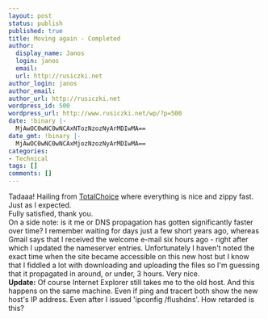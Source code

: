 ```yaml
---
layout: post
status: publish
published: true
title: Moving again - Completed
author:
  display_name: Janos
  login: janos
  email: 
  url: http://rusiczki.net
author_login: janos
author_email: 
author_url: http://rusiczki.net
wordpress_id: 500
wordpress_url: http://www.rusiczki.net/wp/?p=500
date: !binary |-
  MjAwOC0wNC0wNCAxNTozNzozNyArMDIwMA==
date_gmt: !binary |-
  MjAwOC0wNC0wNCAxMjozNzozNyArMDIwMA==
categories:
- Technical
tags: []
comments: []
---
```

<p>Tadaaa! Hailing from <a href="http://www.totalchoicehosting.com">TotalChoice</a> where everything is nice and zippy fast. Just as I expected.<br />
Fully satisfied, thank you.<br />
On a side note: is it me or DNS propagation has gotten significantly faster over time? I remember waiting for days just a few short years ago, whereas Gmail says that I received the welcome e-mail six hours ago - right after which I updated the nameserver entries. Unfortunately I haven't noted the exact time when the site became accessible on this new host but I know that I fiddled a lot with downloading and uploading the files so I'm guessing that it propagated in around, or under, 3 hours. Very nice.<br />
<strong>Update:</strong> Of course Internet Explorer still takes me to the old host. And this happens on the same machine. Even if ping and tracert both show the new host's IP address. Even after I issued 'ipconfig /flushdns'. How retarded is this?</p>
